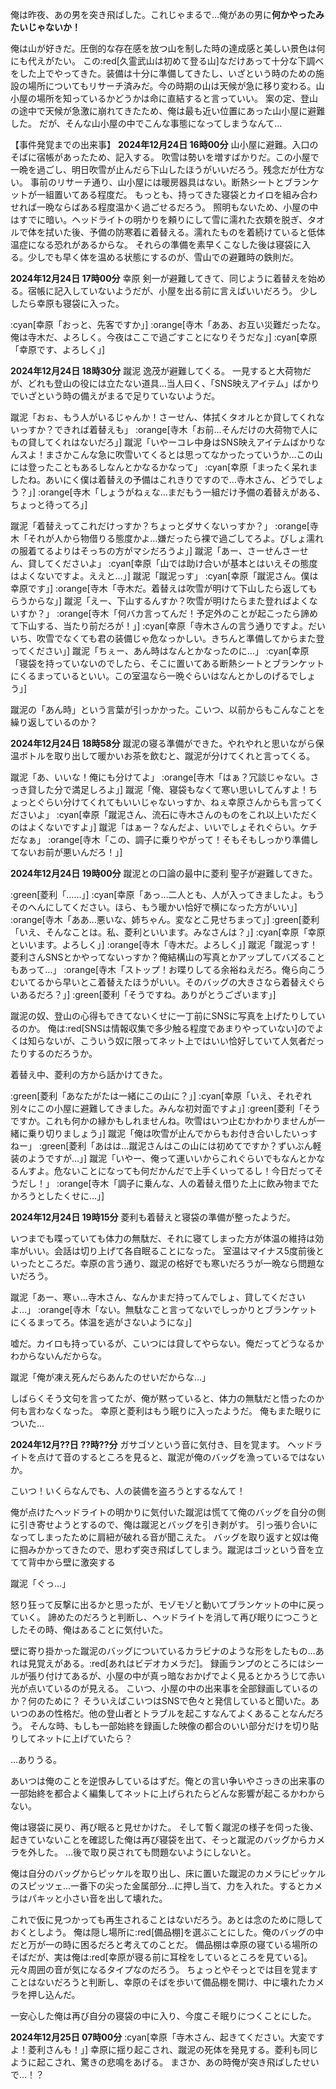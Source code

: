 俺は昨夜、あの男を突き飛ばした。これじゃまるで…俺があの男に**何かやったみたいじゃないか！**


俺は山が好きだ。圧倒的な存在感を放つ山を制した時の達成感と美しい景色は何にも代えがたい。
この:red[久霊武山は初めて登る山]なだけあって十分な下調べをした上でやってきた。装備は十分に準備してきたし、いざという時のための施設の場所についてもリサーチ済みだ。今の時期の山は天候が急に移り変わる。山小屋の場所を知っているかどうかは命に直結すると言っていい。
案の定、登山の途中で天候が急激に崩れてきたため、俺は最も近い位置にあった山小屋に避難した。
だが、そんな山小屋の中でこんな事態になってしまうなんて…

【事件発覚までの出来事】
**2024年12月24日 16時00分**
山小屋に避難。入口のそばに宿帳があったため、記入する。
吹雪は勢いを増すばかりだ。この小屋で一晩を過ごし、明日吹雪が止んだら下山したほうがいいだろう。残念だが仕方ない。
事前のリサーチ通り、山小屋には暖房器具はない。断熱シートとブランケットが一組置いてある程度だ。
もっとも、持ってきた寝袋とカイロを組み合わせれば一晩ならばある程度温かく過ごせるだろう。
照明もないため、小屋の中はすでに暗い。ヘッドライトの明かりを頼りにして雪に濡れた衣類を脱ぎ、タオルで体を拭いた後、予備の防寒着に着替える。濡れたものを着続けていると低体温症になる恐れがあるからな。
それらの準備を素早くこなした後は寝袋に入る。少しでも早く体を温める状態にするのが、雪山での避難時の鉄則だ。

**2024年12月24日 17時00分**
幸原 剣一が避難してきて、同じように着替えを始める。宿帳に記入していないようだが、小屋を出る前に言えばいいだろう。
少ししたら幸原も寝袋に入った。

:cyan[幸原「おっと、先客ですか」]
:orange[寺木「ああ、お互い災難だったな。俺は寺木だ、よろしく。今夜はここで過ごすことになりそうだな」]
:cyan[幸原「幸原です、よろしく」]


**2024年12月24日 18時30分**
蹴泥 逸茂が避難してくる。
一見すると大荷物だが、どれも登山の役には立たない道具…当人曰く、「SNS映えアイテム」ばかりでいざという時の備えがまるで足りていないようだ。

蹴泥「おぉ、もう人がいるじゃんか！さーせん、体拭くタオルとか貸してくれないっすか？できれば着替えも」
:orange[寺木「お前…そんだけの大荷物で人にもの貸してくれはないだろ」]
蹴泥「いやーコレ中身はSNS映えアイテムばかりなんスよ！まさかこんな急に吹雪いてくるとは思ってなかったっていうか…この山には登ったこともあるしなんとかなるかなって」
:cyan[幸原「まったく呆れましたね。あいにく僕は着替えの予備はこれきりですので…寺木さん、どうでしょう？」]
:orange[寺木「しょうがねぇな…まだもう一組だけ予備の着替えがある、ちょっと待ってろ」]

蹴泥「着替えってこれだけっすか？ちょっとダサくないっすか？」
:orange[寺木「それが人から物借りる態度かよ…嫌だったら裸で過ごしてろよ。びしょ濡れの服着てるよりはそっちの方がマシだろうよ」]
蹴泥「あー、さーせんさーせん、貸してくださいよ」
:cyan[幸原「山では助け合いが基本とはいえその態度はよくないですよ。ええと…」]
蹴泥「蹴泥っす」
:cyan[幸原「蹴泥さん。僕は幸原です」]
:orange[寺木「寺木だ。着替えは吹雪が明けて下山したら返してもらうからな」]
蹴泥「えー、下山するんすか？吹雪が明けたらまた登ればよくないすか？」
:orange[寺木「何バカ言ってんだ！予定外のことが起こったら諦めて下山する、当たり前だろが！」]
:cyan[幸原「寺木さんの言う通りですよ。だいいち、吹雪でなくても君の装備じゃ危なっかしい。きちんと準備してからまた登ってください」]
蹴泥「ちぇー、あん時はなんとかなったのに…」
:cyan[幸原「寝袋を持っていないのでしたら、そこに置いてある断熱シートとブランケットにくるまっているといい。この室温なら一晩ぐらいはなんとかしのげるでしょう」]

蹴泥の「あん時」という言葉が引っかかった。こいつ、以前からもこんなことを繰り返しているのか？

**2024年12月24日 18時58分**
蹴泥の寝る準備ができた。やれやれと思いながら保温ボトルを取り出して暖かいお茶を飲むと、蹴泥が分けてくれと言ってくる。

蹴泥「あ、いいな！俺にも分けてよ」
:orange[寺木「はぁ？冗談じゃない。さっき貸した分で満足しろよ」]
蹴泥「俺、寝袋もなくて寒い思いしてんすよ！ちょっとぐらい分けてくれてもいいじゃないっすか、ねぇ幸原さんからも言ってくださいよ」
:cyan[幸原「蹴泥さん、流石に寺木さんのものをこれ以上いただくのはよくないですよ」]
蹴泥「はぁー？なんだよ、いいでしょそれぐらい。ケチだなぁ」
:orange[寺木「この、調子に乗りやがって！そもそもしっかり準備してないお前が悪いんだろ！」]

**2024年12月24日 19時00分**
蹴泥との口論の最中に菱利 聖子が避難してきた。

:green[菱利「……」]
:cyan[幸原「あっ…二人とも、人が入ってきましたよ。もうそのへんにしてください。ほら、もう暖かい恰好で横になった方がいい」]
:orange[寺木「ああ…悪いな、姉ちゃん。変なとこ見せちまって」]
:green[菱利「いえ、そんなことは。私、菱利といいます。みなさんは？」]
:cyan[幸原「幸原といいます。よろしく」]
:orange[寺木「寺木だ。よろしく」]
蹴泥「蹴泥っす！菱利さんSNSとかやってないっすか？俺結構山の写真とかアップしてバズることもあって…」
:orange[寺木「ストップ！お喋りしてる余裕ねえだろ。俺ら向こうむいてるから早いとこ着替えたほうがいい。そのバッグの大きさなら着替えぐらいあるだろ？」]
:green[菱利「そうですね。ありがとうございます」]

蹴泥の奴、登山の心得もできてないくせに一丁前にSNSに写真を上げたりしているのか。
俺は:red[SNSは情報収集で多少触る程度であまりやっていない]のでよくは知らないが、こういう奴に限ってネット上ではいい恰好していて人気者だったりするのだろうか。

着替え中、菱利の方から話かけてきた。

:green[菱利「あなたがたは一緒にこの山に？」]
:cyan[幸原「いえ、それぞれ別々にこの小屋に避難してきました。みんな初対面ですよ」]
:green[菱利「そうですか。これも何かの縁かもしれませんね。吹雪はいつ止むかわかりませんが一緒に乗り切りましょう」]
蹴泥「俺は吹雪が止んでからもお付き合いしたいっすねー」
:green[菱利「あはは…蹴泥さんはこの山には初めてですか？ずいぶん軽装のようですが…」]
蹴泥「いやー、俺って運いいからこれぐらいでもなんとかなるんすよ。危ないことになっても何だかんだで上手くいってるし！今日だってそうだし！」
:orange[寺木「調子に乗んな、人の着替え借りた上に飲み物までたかろうとしたくせに…」]

**2024年12月24日 19時15分**
菱利も着替えと寝袋の準備が整ったようだ。

いつまでも喋っていても体力の無駄だ、それに寝てしまった方が体温の維持は効率がいい。会話は切り上げて各自眠ることになった。
室温はマイナス5度前後といったところだ。幸原の言う通り、蹴泥の格好でも寒いだろうが一晩なら問題ないだろう。

蹴泥「あー、寒ぃ…寺木さん、なんかまだ持ってんでしょ、貸してくださいよ…」
:orange[寺木「ない。無駄なこと言ってないでしっかりとブランケットにくるまってろ。体温を逃がさないようにな」]

嘘だ。カイロも持っているが、こいつには貸してやらない。俺だってどうなるかわからないんだからな。

蹴泥「俺が凍え死んだらあんたのせいだからな…」

しばらくそう文句を言ってたが、俺が黙っていると、体力の無駄だと悟ったのか何も言わなくなった。
幸原と菱利はもう眠りに入ったようだ。
俺もまた眠りについた…

**2024年12月??日 ??時??分**
ガサゴソという音に気付き、目を覚ます。
ヘッドライトを点けて音のするところを見ると、蹴泥が俺のバッグを漁っているではないか。

こいつ！いくらなんでも、人の装備を盗ろうとするなんて！

俺が点けたヘッドライトの明かりに気付いた蹴泥は慌てて俺のバッグを自分の側に引き寄せようとするので、俺は蹴泥とバッグを引き剥がす。
引っ張り合いになってしまったために肩紐が破れる音が聞こえた。
バッグを取り返すと奴は俺に掴みかかってきたので、思わず突き飛ばしてしまう。蹴泥はゴッという音を立てて背中から壁に激突する

蹴泥「ぐっ…」

怒り狂って反撃に出るかと思ったが、モゾモゾと動いてブランケットの中に戻っていく。
諦めたのだろうと判断し、ヘッドライトを消して再び眠りにつこうとしたその時、俺はあることに気付いた。

壁に寄り掛かった蹴泥のバッグについているカラビナのような形をしたもの…あれは見覚えがある。:red[あれはビデオカメラだ]。
録画ランプのところにはシールが張り付けてあるが、小屋の中が真っ暗なおかげでよく見るとかろうじて赤い光が点いているのが見える。
こいつ、小屋の中の出来事を全部録画しているのか？何のために？
そういえばこいつはSNSで色々と発信していると聞いた。あいつのあの性格だ。他の登山者とトラブルを起こすなんてよくあることなんだろう。
そんな時、もしも一部始終を録画した映像の都合のいい部分だけを切り貼りしてネットに上げていたら？

…ありうる。

あいつは俺のことを逆恨みしているはずだ。俺との言い争いやさっきの出来事の一部始終を都合よく編集してネットに上げられたらどんな影響が起こるかわからない。

俺は寝袋に戻り、再び眠ると見せかけた。
そして暫く蹴泥の様子を伺った後、起きていないことを確認した俺は再び寝袋を出て、そっと蹴泥のバッグからカメラを外した。
…後で取り戻されても問題ないようにしないと。

俺は自分のバッグからピッケルを取り出し、床に置いた蹴泥のカメラにピッケルのスピッツェ…一番下の尖った金属部分…に押し当て、力を入れた。するとカメラはパキッと小さい音を出して壊れた。

これで仮に見つかっても再生されることはないだろう。あとは念のために隠しておくとしよう。
俺は隠し場所に:red[備品棚]を選ぶことにした。俺のバッグの中だと万が一の時に困るだろと考えてのことだ。
備品棚は幸原の寝ている場所のそばだが、実は俺は:red[幸原が寝る前に耳栓をしているところを見ている]。元々周囲の音が気になるタイプなのだろう。
ちょっとやそっとでは目を覚ますことはないだろうと判断し、幸原のそばを歩いて備品棚を開け、中に壊れたカメラを押し込んだ。

一安心した俺は再び自分の寝袋の中に入り、今度こそ眠りにつくことにした。

**2024年12月25日 07時00分**
:cyan[幸原「寺木さん、起きてください。大変ですよ！菱利さんも！」]
幸原に揺り起こされ、蹴泥の死体を発見する。菱利も同じように起こされ、驚きの悲鳴をあげる。
まさか、あの時俺が突き飛ばしたせいで…！？